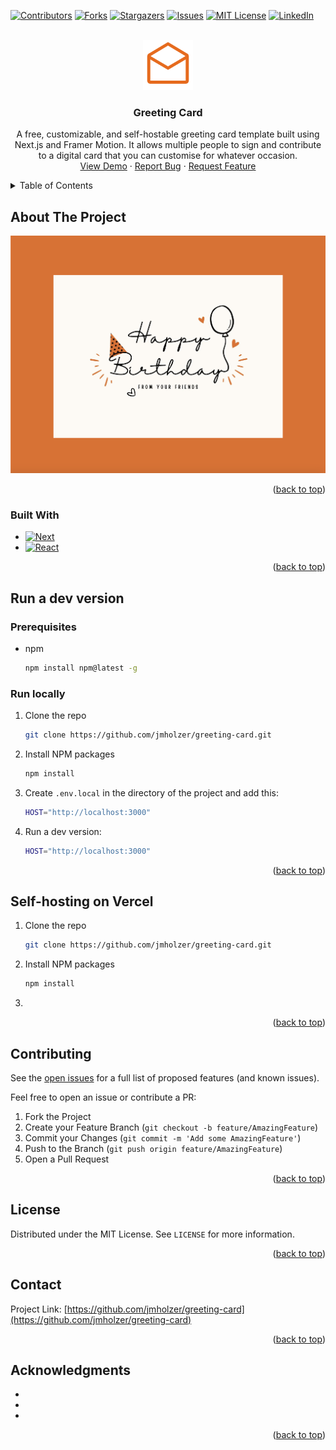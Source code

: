 <!-- Improved compatibility of back to top link: See: https://github.com/othneildrew/Best-README-Template/pull/73 -->
<a name="readme-top"></a>
<!--
*** Thanks for checking out the Best-README-Template. If you have a suggestion
*** that would make this better, please fork the repo and create a pull request
*** or simply open an issue with the tag "enhancement".
*** Don't forget to give the project a star!
*** Thanks again! Now go create something AMAZING! :D
-->

<!-- PROJECT SHIELDS -->
<!--
*** I'm using markdown "reference style" links for readability.
*** Reference links are enclosed in brackets [ ] instead of parentheses ( ).
*** See the bottom of this document for the declaration of the reference variables
*** for contributors-url, forks-url, etc. This is an optional, concise syntax you may use.
*** https://www.markdownguide.org/basic-syntax/#reference-style-links
-->
[![Contributors][contributors-shield]][contributors-url]
[![Forks][forks-shield]][forks-url]
[![Stargazers][stars-shield]][stars-url]
[![Issues][issues-shield]][issues-url]
[![MIT License][license-shield]][license-url]
[![LinkedIn][linkedin-shield]][linkedin-url]

<!-- PROJECT LOGO -->
<br />
<div align="center">
  <a href="https://github.com/jmholzer/greeting-card">
    <img src="README_images/logo.png" alt="Logo" width="80" height="80">
  </a>

<h3 align="center">Greeting Card</h3>

  <p align="center">
    A free, customizable, and self-hostable greeting card template built using Next.js and Framer Motion. It allows multiple people to sign and contribute to a digital card that you can customise for whatever occasion.
    <br />
    <a href="https://github.com/jmholzer/greeting-card">View Demo</a>
    ·
    <a href="https://github.com/jmholzer/greeting-card/issues/new?labels=bug&template=bug-report---.md">Report Bug</a>
    ·
    <a href="https://github.com/jmholzer/greeting-card/issues/new?labels=enhancement&template=feature-request---.md">Request Feature</a>
  </p>
</div>

<!-- TABLE OF CONTENTS -->
<details>
  <summary>Table of Contents</summary>
  <ol>
    <li>
      <a href="#about-the-project">About The Project</a>
      <ul>
        <li><a href="#built-with">Built With</a></li>
      </ul>
    </li>
    <li>
      <a href="#getting-started">Getting Started</a>
      <ul>
        <li><a href="#prerequisites">Prerequisites</a></li>
        <li><a href="#installation">Installation</a></li>
      </ul>
    </li>
    <li><a href="#usage">Usage</a></li>
    <li><a href="#roadmap">Roadmap</a></li>
    <li><a href="#contributing">Contributing</a></li>
    <li><a href="#license">License</a></li>
    <li><a href="#contact">Contact</a></li>
    <li><a href="#acknowledgments">Acknowledgments</a></li>
  </ol>
</details>

<!-- ABOUT THE PROJECT -->
## About The Project

[![Product Name Screen Shot][product-screenshot]](https://example.com)

<p align="right">(<a href="#readme-top">back to top</a>)</p>

### Built With

* [![Next][Next.js]][Next-url]
* [![React][React.js]][React-url]

<p align="right">(<a href="#readme-top">back to top</a>)</p>

<!-- GETTING STARTED -->
## Run a dev version

### Prerequisites

* npm

  ```sh
  npm install npm@latest -g
  ```

### Run locally

1. Clone the repo

   ```sh
   git clone https://github.com/jmholzer/greeting-card.git
   ```

2. Install NPM packages

   ```sh
   npm install
   ```

3. Create `.env.local` in the directory of the project and add this:

   ```sh
   HOST="http://localhost:3000"
   ```

4. Run a dev version:

   ```sh
   HOST="http://localhost:3000"
   ```

<p align="right">(<a href="#readme-top">back to top</a>)</p>

## Self-hosting on Vercel

1. Clone the repo

   ```sh
   git clone https://github.com/jmholzer/greeting-card.git
   ```

2. Install NPM packages

   ```sh
   npm install
   ```

3.

<p align="right">(<a href="#readme-top">back to top</a>)</p>

<!-- CONTRIBUTING -->
## Contributing

See the [open issues](https://github.com/jmholzer/greeting-card/issues) for a full list of proposed features (and known issues).

Feel free to open an issue or contribute a PR:

1. Fork the Project
2. Create your Feature Branch (`git checkout -b feature/AmazingFeature`)
3. Commit your Changes (`git commit -m 'Add some AmazingFeature'`)
4. Push to the Branch (`git push origin feature/AmazingFeature`)
5. Open a Pull Request

<p align="right">(<a href="#readme-top">back to top</a>)</p>

<!-- LICENSE -->
## License

Distributed under the MIT License. See `LICENSE` for more information.

<p align="right">(<a href="#readme-top">back to top</a>)</p>

<!-- CONTACT -->
## Contact

Project Link: [https://github.com/jmholzer/greeting-card](https://github.com/jmholzer/greeting-card)

<p align="right">(<a href="#readme-top">back to top</a>)</p>

<!-- ACKNOWLEDGMENTS -->
## Acknowledgments

* []()
* []()
* []()

<p align="right">(<a href="#readme-top">back to top</a>)</p>

<!-- MARKDOWN LINKS & IMAGES -->
<!-- https://www.markdownguide.org/basic-syntax/#reference-style-links -->
[contributors-shield]: https://img.shields.io/github/contributors/jmholzer/greeting-card.svg?style=for-the-badge
[contributors-url]: https://github.com/jmholzer/greeting-card/graphs/contributors
[forks-shield]: https://img.shields.io/github/forks/jmholzer/greeting-card.svg?style=for-the-badge
[forks-url]: https://github.com/jmholzer/greeting-card/network/members
[stars-shield]: https://img.shields.io/github/stars/jmholzer/greeting-card.svg?style=for-the-badge
[stars-url]: https://github.com/jmholzer/greeting-card/stargazers
[issues-shield]: https://img.shields.io/github/issues/jmholzer/greeting-card.svg?style=for-the-badge
[issues-url]: https://github.com/jmholzer/greeting-card/issues
[license-shield]: https://img.shields.io/github/license/jmholzer/greeting-card.svg?style=for-the-badge
[license-url]: https://github.com/jmholzer/greeting-card/blob/master/LICENSE.txt
[linkedin-shield]: https://img.shields.io/badge/-LinkedIn-black.svg?style=for-the-badge&logo=linkedin&colorB=555
[linkedin-url]: https://linkedin.com/in/jannic-holzer
[product-screenshot]: README_images/screenshot.png
[Next.js]: https://img.shields.io/badge/next.js-000000?style=for-the-badge&logo=nextdotjs&logoColor=white
[Next-url]: https://nextjs.org/
[React.js]: https://img.shields.io/badge/React-20232A?style=for-the-badge&logo=react&logoColor=61DAFB
[React-url]: https://reactjs.org/
